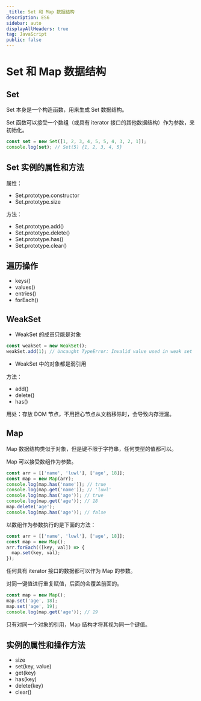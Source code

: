 ```yaml
---
_title: Set 和 Map 数据结构
description: ES6
sidebar: auto
displayAllHeaders: true
tag: JavaScript
public: false
---
```


# Set 和 Map 数据结构

## Set

Set 本身是一个构造函数，用来生成 Set 数据结构。

Set 函数可以接受一个数组（或具有 iterator 接口的其他数据结构）作为参数，来初始化。

```js
const set = new Set([1, 2, 3, 4, 5, 5, 4, 3, 2, 1]);
console.log(set); // Set(5) {1, 2, 3, 4, 5}
```

## Set 实例的属性和方法

属性：

- Set.prototype.constructor
- Set.prototype.size

方法：

- Set.prototype.add()
- Set.prototype.delete()
- Set.prototype.has()
- Set.prototype.clear()

## 遍历操作

- keys()
- values()
- entries()
- forEach()

## WeakSet

- WeakSet 的成员只能是对象

```js
const weakSet = new WeakSet();
weakSet.add(1); // Uncaught TypeError: Invalid value used in weak set
```

- WeakSet 中的对象都是弱引用

方法：

- add()
- delete()
- has()

用处：存放 DOM 节点，不用担心节点从文档移除时，会导致内存泄漏。

## Map

Map 数据结构类似于对象，但是键不限于字符串，任何类型的值都可以。

Map 可以接受数组作为参数。

```js
const arr = [['name', 'luwl'], ['age', 18]];
const map = new Map(arr);
console.log(map.has('name')); // true
console.log(map.get('name')); // 'luwl'
console.log(map.has('age')); // true
console.log(map.get('age')); // 18
map.delete('age');
console.log(map.has('age')); // false
```

以数组作为参数执行的是下面的方法：

```js
const arr = [['name', 'luwl'], ['age', 18]];
const map = new Map();
arr.forEach(([key, val]) => {
  map.set(key, val);
});
```

任何具有 iterator 接口的数据都可以作为 Map 的参数。

对同一键值进行重复赋值，后面的会覆盖前面的。

```js
const map = new Map();
map.set('age', 18);
map.set('age', 19);
console.log(map.get('age')); // 19
```

只有对同一个对象的引用，Map 结构才将其视为同一个键值。

## 实例的属性和操作方法

- size
- set(key, value)
- get(key)
- has(key)
- delete(key)
- clear()


